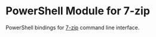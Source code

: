 # PowerShell Module for 7-zip
PowerShell bindings for [7-zip](http://7-zip.org) command line interface.

